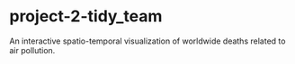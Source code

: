# project-2-tidy_team

An interactive spatio-temporal visualization of worldwide deaths related to air pollution.

